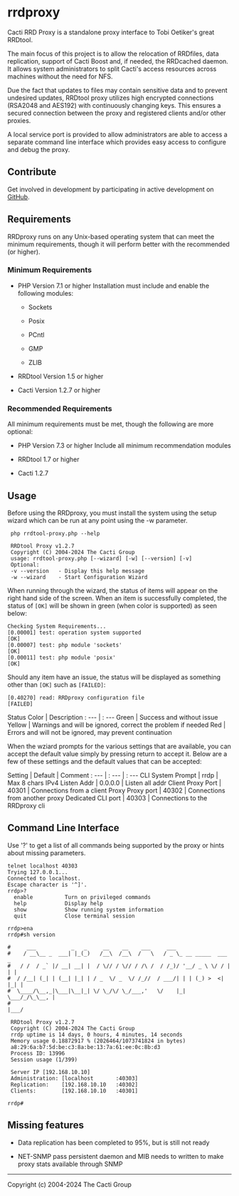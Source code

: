 # rrdproxy

Cacti RRD Proxy is a standalone proxy interface to Tobi Oetiker's great RRDtool.

The main focus of this project is to allow the relocation of RRDfiles, data
replication, support of Cacti Boost and, if needed, the RRDcached daemon. It
allows system administrators to split Cacti's access resources across machines
without the need for NFS.

Due the fact that updates to files may contain sensitive data and to prevent
undesired updates, RRDtool proxy utilizes high encrypted connections (RSA2048
and AES192) with continuously changing keys.  This ensures a secured connection
between the proxy and registered clients and/or other proxies.

A local service port is provided to allow administrators are able to access a
separate command line interface which provides easy access to configure and
debug the proxy.

## Contribute

Get involved in development by participating in active development on
[GitHub](https://github.com/Cacti/rrdproxy/).

## Requirements

RRDproxy runs on any Unix-based operating system that can meet the minimum
requirements, though it will perform better with the recommended (or higher).

### Minimum Requirements

- PHP Version 7.1 or higher
  Installation must include and enable the following modules:

  - Sockets

  - Posix

  - PCntl

  - GMP

  - ZLIB

- RRDtool Version 1.5 or higher

- Cacti Version 1.2.7 or higher

### Recommended Requirements

All minimum requirements must be met, though the following are more optional:

- PHP Version 7.3 or higher
  Include all minimum recommendation modules

- RRDtool 1.7 or higher

- Cacti 1.2.7

## Usage

Before using the RRDproxy, you must install the system using the setup wizard
which can be run at any point using the -w parameter.

```shell
 php rrdtool-proxy.php --help

 RRDtool Proxy v1.2.7
 Copyright (C) 2004-2024 The Cacti Group
 usage: rrdtool-proxy.php [--wizard] [-w] [--version] [-v]
 Optional:
 -v --version   - Display this help message
 -w --wizard    - Start Configuration Wizard
```

When running through the wizard, the status of items will appear on the right
hand side of the screen.  When an item is successfully completed, the status of
`[OK]` will be shown in green (when color is supported) as seen below:

```shell
Checking System Requirements...
[0.00001] test: operation system supported                                  [OK]
[0.00007] test: php module 'sockets'                                        [OK]
[0.00011] test: php module 'posix'                                          [OK]
```

Should any item have an issue, the status will be displayed as something other
than `[OK]` such as `[FAILED]`:

```shell
[0.40270] read: RRDproxy configuration file                             [FAILED]
```

Status Color | Description
: --- | : ---
Green | Success and without issue
Yellow | Warnings and will be ignored, correct the problem if needed
Red | Errors and will not be ignored, may prevent continuation

When the wziard prompts for the various settings that are available, you can
accept the default value simply by pressing return to accept it. Below are a few
of these settings and the default values that can be accepted:

Setting | Default | Comment
: --- | : --- | : ---
CLI System Prompt | rrdp | Max 8 chars
IPv4 Listen Addr | 0.0.0.0 | Listen all addr
Client Proxy Port | 40301 | Connections from a client
Proxy Proxy port | 40302 | Connections from another proxy
Dedicated CLI port | 40303 | Connections to the RRDproxy cli

## Command Line Interface

Use '?' to get a list of all commands being supported by the proxy or hints
about missing parameters.

```console
telnet localhost 40303
Trying 127.0.0.1...
Connected to localhost.
Escape character is '^]'.
rrdp>?
  enable          Turn on privileged commands
  help            Display help
  show            Show running system information
  quit            Close terminal session

rrdp>ena
rrdp#sh version

#     ___           _   _     __    __    ___     ___
#    / __\__ _  ___| |_(_)   /__\  /__\  /   \   / _ \_ __ _____  ___   _
#   / /  / _` |/ __| __| |  / \// / \// / /\ /  / /_)/ '__/ _ \ \/ / | | |
#  / /__| (_| | (__| |_| | / _  \/ _  \/ /_//  / ___/| | | (_) >  <| |_| |
#  \____/\__,_|\___|\__|_| \/ \_/\/ \_/___,'   \/    |_|  \___/_/\_\__, |
#                                                                   |___/

 RRDtool Proxy v1.2.7
 Copyright (C) 2004-2024 The Cacti Group
 rrdp uptime is 14 days, 0 hours, 4 minutes, 14 seconds
 Memory usage 0.18872917 % (2026464/1073741824 in bytes)
 a8:29:6a:b7:5d:be:c3:8a:be:13:7a:61:ee:0c:8b:d3
 Process ID: 13996
 Session usage (1/399)

 Server IP [192.168.10.10]
 Administration: [localhost       :40303]
 Replication:    [192.168.10.10   :40302]
 Clients:        [192.168.10.10   :40301]

rrdp#
```

## Missing features

- Data replication has been completed to 95%, but is still not ready

- NET-SNMP pass persistent daemon and MIB needs to written to make proxy stats
  available through SNMP

---
Copyright (c) 2004-2024 The Cacti Group

